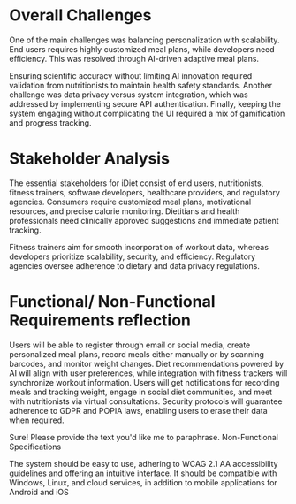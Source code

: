 
# Overall Challenges
One of the main challenges was balancing personalization with scalability. End users requires highly customized meal plans, while developers need efficiency. This was resolved through AI-driven adaptive meal plans. 

Ensuring scientific accuracy without limiting AI innovation required validation from nutritionists to maintain health safety standards. Another challenge was data privacy versus system integration, which was addressed by implementing secure API authentication. Finally, keeping the system engaging without complicating the UI required a mix of gamification and progress tracking.

# Stakeholder Analysis
The essential stakeholders for iDiet consist of end users, nutritionists, fitness trainers, software developers, healthcare providers, and regulatory agencies. Consumers require customized meal plans, motivational resources, and precise calorie monitoring. Dietitians and health professionals need clinically approved suggestions and immediate patient tracking. 

Fitness trainers aim for smooth incorporation of workout data, whereas developers prioritize scalability, security, and efficiency. Regulatory agencies oversee adherence to dietary and data privacy regulations.

# Functional/ Non-Functional Requirements reflection
Users will be able to register through email or social media, create personalized meal plans, record meals either manually or by scanning barcodes, and monitor weight changes. Diet recommendations powered by AI will align with user preferences, while integration with fitness trackers will synchronize workout information. Users will get notifications for recording meals and tracking weight, engage in social diet communities, and meet with nutritionists via virtual consultations. Security protocols will guarantee adherence to GDPR and POPIA laws, enabling users to erase their data when required.

Sure! Please provide the text you'd like me to paraphrase. Non-Functional Specifications

The system should be easy to use, adhering to WCAG 2.1 AA accessibility guidelines and offering an intuitive interface. It should be compatible with Windows, Linux, and cloud services, in addition to mobile applications for Android and iOS
